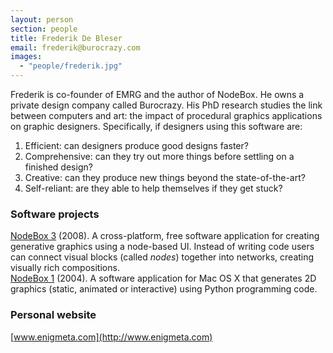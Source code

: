 ```yaml
---
layout: person
section: people
title: Frederik De Bleser
email: frederik@burocrazy.com
images: 
  - "people/frederik.jpg"
---
```

Frederik is co-founder of EMRG and the author of NodeBox. He owns a private design company called Burocrazy. His PhD research studies the link between computers and art: the impact of procedural graphics applications on graphic designers. Specifically, if designers using this software are:

1. Efficient: can designers produce good designs faster?
2. Comprehensive: can they try out more things before settling on a finished design?
3. Creative: can they produce new things beyond the state-of-the-art?
4. Self-reliant: are they able to help themselves if they get stuck?

<h3>Software projects</h3>

<div class="box"><a href="../software/nodebox-3" class="tag-software">NodeBox 3</a> (2008). A cross-platform, free software application for creating generative graphics using a node-based UI. Instead of writing code users can connect visual blocks (called <em>nodes</em>) together into networks, creating visually rich compositions.</div>

<div class="box"><a href="../software/nodebox-1" class="tag-software">NodeBox 1</a> (2004). A software application for Mac OS X that generates 2D graphics (static, animated or interactive) using Python programming code.</div>

<h3>Personal website</h3>

[www.enigmeta.com](http://www.enigmeta.com)
